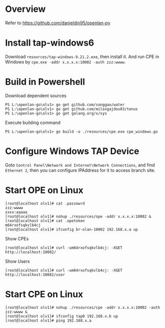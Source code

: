 # Overview 

Refer to https://github.com/danieldin95/openlan-py 

# Install tap-windows6

Download `resources/tap-windows-9.21.2.exe`, then install it. And run CPE in Windows by `cpe.exe -addr x.x.x.x:10002 -auth zzz:wwww`. 

# Build in Powershell

Download dependent sources

    PS L:\openlan-go\olv1> go get github.com/songgao/water
    PS L:\openlan-go\olv1> go get github.com/milosgajdos83/tenus
    PS L:\openlan-go\olv1> go get golang.org/x/sys

Execute building command

    PS L:\openlan-go\olv1> go build -o ./resources/cpe.exe cpe_windows.go

# Configure Windows TAP Device

Goto `Control Panel\Network and Internet\Network Connections`, and find `Ethernet 2`, then you can configure IPAddress for it to access branch site. 

# Start OPE on Linux

    [root@localhost olv1]# cat .passowrd
    zzz:wwww
    xxxx:aaaaa
    [root@localhost olv1]# nohup ./resources/ope -addr x.x.x.x:10002 &
    [root@localhost olv1]# cat .opetoken
    m64rxofsqkvlb4cj
    [root@localhost olv1]# ifconfig br-olan-10002 192.168.x.a up
    
Show CPEs

    [root@localhost olv1]# curl -um64rxofsqkvlb4cj: -XGET http://localhost:10082/

Show Users

    [root@localhost olv1]# curl -um64rxofsqkvlb4cj: -XGET http://localhost:10082/user

# Start CPE on Linux

    [root@localhost olv1]# nohup ./resources/cpe -addr x.x.x.x:10002 -auth zzz:wwww &
    [root@localhost olv1]# ifconfig tap0 192.168.x.b up
    [root@localhost olv1]# ping 192.168.x.a

